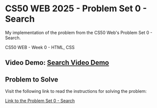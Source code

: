 # CS50 WEB 2025 - Problem Set 0 - Search

My implementation of the problem from the CS50 Web's  Problem Set 0 - Search.

CS50 WEB - Week 0 - HTML, CSS

## Video Demo: [Search Video Demo](https://youtu.be/s7yCuozAW-U)

## Problem to Solve

Visit the following link to read the instructions for solving the problem:

[Link to the Problem Set 0 - Search](https://cs50.harvard.edu/web/weeks/0/)
